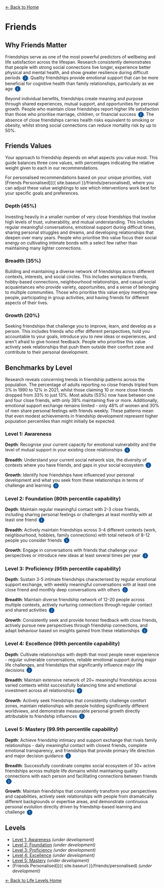 [← Back to Home](../)
# Friends

## Why Friends Matter

Friendships serve as one of the most powerful predictors of wellbeing and life satisfaction across the lifespan. Research consistently demonstrates that people with strong social connections live longer, experience better physical and mental health, and show greater resilience during difficult periods <span class="info-icon" onclick="showReasoning('research-health-benefits')">i</span>. Quality friendships provide emotional support that can be more beneficial for cognitive health than family relationships, particularly as we age <span class="info-icon" onclick="showReasoning('research-cognitive-benefits')">i</span>.

Beyond individual benefits, friendships create meaning and purpose through shared experiences, mutual support, and opportunities for personal growth. People who maintain close friendships report higher life satisfaction than those who prioritise marriage, children, or financial success <span class="info-icon" onclick="showReasoning('research-life-satisfaction')">i</span>. The absence of close friendships carries health risks equivalent to smoking or obesity, whilst strong social connections can reduce mortality risk by up to 50%.

## Friends Values

Your approach to friendship depends on what aspects you value most. This guide balances three core values, with percentages indicating the relative weight given to each in our recommendations.

For personalised recommendations based on your unique priorities, visit [Friends Personalised]({{ site.baseurl }}/friends/personalised), where you can adjust these value weightings to see which interventions work best for your specific goals and preferences.

### Depth (45%)
Investing heavily in a smaller number of very close friendships that involve high levels of trust, vulnerability, and mutual understanding. This includes regular meaningful conversations, emotional support during difficult times, sharing personal struggles and dreams, and developing relationships that deepen over many years. People who prioritise this value focus their social energy on cultivating intimate bonds with a select few rather than maintaining many lighter connections.

### Breadth (35%)
Building and maintaining a diverse network of friendships across different contexts, interests, and social circles. This includes workplace friends, hobby-based connections, neighbourhood relationships, and casual social acquaintances who provide variety, opportunities, and a sense of belonging to multiple communities. Those who prioritise this value enjoy meeting new people, participating in group activities, and having friends for different aspects of their lives.

### Growth (20%)
Seeking friendships that challenge you to improve, learn, and develop as a person. This includes friends who offer different perspectives, hold you accountable to your goals, introduce you to new ideas or experiences, and aren't afraid to give honest feedback. People who prioritise this value actively seek relationships that push them outside their comfort zone and contribute to their personal development.

## Benchmarks by Level

Research reveals concerning trends in friendship patterns across the population. The percentage of adults reporting no close friends tripled from 3% in 1990 to 12% in 2021, whilst those claiming 10 or more close friends dropped from 33% to just 13%. Most adults (53%) now have between one and four close friends, with only 38% maintaining five or more. Additionally, emotional support exchange remains limited - only 48% of women and 30% of men share personal feelings with friends weekly. These patterns mean that even modest achievements in friendship development represent higher population percentiles than might initially be expected.

### Level 1: Awareness

**Depth**: Recognise your current capacity for emotional vulnerability and the level of mutual support in your existing close relationships <span class="info-icon" onclick="showReasoning('level1-depth')">i</span>

**Breadth**: Understand your current social network size, the diversity of contexts where you have friends, and gaps in your social ecosystem <span class="info-icon" onclick="showReasoning('level1-breadth')">i</span>

**Growth**: Identify how friendships have influenced your personal development and what you seek from these relationships in terms of challenge and learning <span class="info-icon" onclick="showReasoning('level1-growth')">i</span>

### Level 2: Foundation (80th percentile capability)

**Depth**: Maintain regular meaningful contact with 2-3 close friends, including sharing personal feelings or challenges at least monthly with at least one friend <span class="info-icon" onclick="showReasoning('level2-depth')">i</span>

**Breadth**: Actively maintain friendships across 3-4 different contexts (work, neighbourhood, hobbies, family connections) with total network of 8-12 people you consider friends <span class="info-icon" onclick="showReasoning('level2-breadth')">i</span>

**Growth**: Engage in conversations with friends that challenge your perspectives or introduce new ideas at least several times per year <span class="info-icon" onclick="showReasoning('level2-growth')">i</span>

### Level 3: Proficiency (95th percentile capability)

**Depth**: Sustain 3-5 intimate friendships characterised by regular emotional support exchange, with weekly meaningful conversations with at least one close friend and monthly deep conversations with others <span class="info-icon" onclick="showReasoning('level3-depth')">i</span>

**Breadth**: Maintain diverse friendship network of 12-20 people across multiple contexts, actively nurturing connections through regular contact and shared activities <span class="info-icon" onclick="showReasoning('level3-breadth')">i</span>

**Growth**: Consistently seek and provide honest feedback with close friends, actively pursue new perspectives through friendship connections, and adapt behaviour based on insights gained from these relationships <span class="info-icon" onclick="showReasoning('level3-growth')">i</span>

### Level 4: Excellence (99th percentile capability)

**Depth**: Cultivate relationships with depth that most people never experience - regular vulnerable conversations, reliable emotional support during major life challenges, and friendships that significantly influence major life decisions <span class="info-icon" onclick="showReasoning('level4-depth')">i</span>

**Breadth**: Maintain extensive network of 20+ meaningful friendships across varied contexts whilst successfully balancing time and emotional investment across all relationships <span class="info-icon" onclick="showReasoning('level4-breadth')">i</span>

**Growth**: Actively seek friendships that consistently challenge comfort zones, maintain relationships with people holding significantly different worldviews, and demonstrate measurable personal growth directly attributable to friendship influences <span class="info-icon" onclick="showReasoning('level4-growth')">i</span>

### Level 5: Mastery (99.9th percentile capability)

**Depth**: Achieve friendship intimacy and support exchange that rivals family relationships - daily meaningful contact with closest friends, complete emotional transparency, and friendships that provide primary life direction and major decision guidance <span class="info-icon" onclick="showReasoning('level5-depth')">i</span>

**Breadth**: Successfully coordinate complex social ecosystem of 30+ active friendships across multiple life domains whilst maintaining quality connections with each person and facilitating connections between friends <span class="info-icon" onclick="showReasoning('level5-breadth')">i</span>

**Growth**: Maintain friendships that consistently transform your perspectives and capabilities, actively seek relationships with people from dramatically different backgrounds or expertise areas, and demonstrate continuous personal evolution directly driven by friendship-based learning and challenge <span class="info-icon" onclick="showReasoning('level5-growth')">i</span>

## Levels

- [Level 1: Awareness](level-1) *(under development)*
- [Level 2: Foundation](level-2) *(under development)*
- [Level 3: Proficiency](level-3) *(under development)*
- [Level 4: Excellence](level-4) *(under development)*
- [Level 5: Mastery](level-5) *(under development)*
- [Friends Personalised]({{ site.baseurl }}/friends/personalised) *(under development)*

[← Back to Life Levels Home](../)

<style>
.info-icon {
    background-color: #155799;
    color: white;
    border-radius: 50%;
    width: 18px;
    height: 18px;
    display: inline-flex;
    align-items: center;
    justify-content: center;
    font-size: 12px;
    cursor: pointer;
    transition: background-color 0.3s;
    user-select: none;
    margin-left: 3px;
}

.info-icon:hover {
    background-color: #0d47a1;
}

.reasoning-popup {
    display: none;
    position: fixed;
    top: 50%;
    left: 50%;
    transform: translate(-50%, -50%);
    background: white;
    border: 1px solid #ddd;
    border-radius: 8px;
    padding: 20px;
    max-width: 500px;
    width: 90%;
    box-shadow: 0 4px 20px rgba(0,0,0,0.15);
    z-index: 1000;
}

.reasoning-popup.visible {
    display: block;
}

.popup-header {
    font-weight: bold;
    margin-bottom: 10px;
    color: #155799;
}

.popup-close {
    position: absolute;
    top: 10px;
    right: 15px;
    background: none;
    border: none;
    font-size: 20px;
    cursor: pointer;
    color: #666;
}

.popup-close:hover {
    color: #333;
}

.popup-overlay {
    display: none;
    position: fixed;
    top: 0;
    left: 0;
    width: 100%;
    height: 100%;
    background: rgba(0,0,0,0.5);
    z-index: 999;
}

.popup-overlay.visible {
    display: block;
}
</style>

<!-- Popup overlay -->
<div class="popup-overlay" id="popupOverlay" onclick="hideReasoning()"></div>

<!-- Reasoning popup -->
<div class="reasoning-popup" id="reasoningPopup">
    <button class="popup-close" onclick="hideReasoning()">×</button>
    <div class="popup-header" id="popupHeader"></div>
    <div id="popupContent"></div>
</div>

<script>
// Research data for info buttons
const researchData = {
    'research-health-benefits': {
        title: 'Health Benefits of Friendship',
        content: 'Meta-analyses show that people with strong social relationships have a 50% increased likelihood of survival compared to those with weaker connections. The mortality risk associated with weak social relationships is comparable to smoking 15 cigarettes daily and exceeds risks from obesity or physical inactivity. <a href="https://journals.plos.org/plosmedicine/article?id=10.1371/journal.pmed.1000316" target="_blank">View study</a>'
    },
    'research-cognitive-benefits': {
        title: 'Cognitive Benefits of Friendship',
        content: 'Longitudinal research demonstrates that frequent contact with friends is associated with better cognitive functioning and slower cognitive decline, particularly in memory and executive functioning. Friend contact shows stronger cognitive benefits than family contact, likely due to the active maintenance and shared activities that friendships require. <a href="https://pmc.ncbi.nlm.nih.gov/articles/PMC7483134/" target="_blank">View study</a>'
    },
    'research-life-satisfaction': {
        title: 'Friendship and Life Satisfaction',
        content: '61% of U.S. adults say having close friends is extremely or very important for living a fulfilling life - higher than marriage (23%), having children (26%), or having money (24%). 72% of Americans with close friends report satisfaction with their friendship quality, with satisfaction increasing to 81% among those with five or more close friends. <a href="https://www.pewresearch.org/short-reads/2023/10/12/what-does-friendship-look-like-in-america/" target="_blank">View study</a>'
    },
    'level1-depth': {
        title: 'Level 1 Depth Reasoning',
        content: 'Awareness involves understanding your current patterns. Research shows most people significantly overestimate their emotional intimacy levels - only 30% of men and 48% of women share personal feelings with friends weekly, suggesting many lack deep emotional connection despite believing they have close relationships.'
    },
    'level1-breadth': {
        title: 'Level 1 Breadth Reasoning',
        content: 'Self-assessment of network diversity often reveals gaps. Most people have friends concentrated in 1-2 contexts (usually work and family), missing opportunities for varied perspectives and support types that come from diverse social connections.'
    },
    'level1-growth': {
        title: 'Level 1 Growth Reasoning',
        content: 'Understanding how friendships influence development requires reflection. Many people maintain comfortable relationships that avoid challenge or growth, missing the transformative potential of friendships that push boundaries and introduce new perspectives.'
    },
    'level2-depth': {
        title: 'Level 2 Depth Reasoning',
        content: 'Regular emotional sharing with 2-3 people represents top 20% achievement. Given that 30% of men and 48% of women share feelings weekly with any friend, maintaining this with multiple friends plus monthly deeper sharing exceeds what 80% of adults sustain. <a href="https://www.americansurveycenter.org/research/the-state-of-american-friendship-change-challenges-and-loss/" target="_blank">Source study</a>'
    },
    'level2-breadth': {
        title: 'Level 2 Breadth Reasoning',
        content: 'Network of 8-12 friends across 3-4 contexts represents 80th percentile. Research shows 53% of adults have 1-4 close friends total, with only 38% having 5+. Maintaining friendships across multiple contexts requires intentional effort that most people do not sustain. <a href="https://www.pewresearch.org/short-reads/2023/10/12/what-does-friendship-look-like-in-america/" target="_blank">Source study</a>'
    },
    'level2-growth': {
        title: 'Level 2 Growth Reasoning',
        content: 'Regular perspective-challenging conversations represent significant achievement. Most friendships focus on comfortable agreement rather than growth-oriented challenge. Having friends who regularly introduce new ideas or challenge views is uncommon in typical social circles.'
    },
    'level3-depth': {
        title: 'Level 3 Depth Reasoning',
        content: '3-5 intimate friendships with weekly meaningful contact represents 95th percentile capability. This exceeds what 95% achieve - requires exceptional emotional skills, time investment, and mutual commitment that most people never develop or sustain long-term.'
    },
    'level3-breadth': {
        title: 'Level 3 Breadth Reasoning',
        content: 'Network of 12-20 active friendships requires sophisticated social management skills. Only 13% of people reported having 10+ close friends in recent surveys, and maintaining meaningful contact with 12-20 people represents exceptional social capacity and time management.'
    },
    'level3-growth': {
        title: 'Level 3 Growth Reasoning',
        content: 'Consistent growth-oriented friendship practices represent top 5% achievement. Most people avoid difficult conversations or challenging feedback. Actively seeking personal development through friendships and adapting based on insights requires exceptional emotional maturity.'
    },
    'level4-depth': {
        title: 'Level 4 Depth Reasoning',
        content: 'Friendship depth that influences major life decisions represents top 1% achievement. This level of intimacy and trust - where friends significantly shape important choices - requires exceptional vulnerability, communication skills, and mutual commitment that 99% never achieve.'
    },
    'level4-breadth': {
        title: 'Level 4 Breadth Reasoning',
        content: 'Maintaining 20+ meaningful friendships whilst balancing emotional investment represents top 1% social capacity. This requires exceptional social intelligence, time management, and emotional energy that exceeds what 99% of people can sustain.'
    },
    'level4-growth': {
        title: 'Level 4 Growth Reasoning',
        content: 'Demonstrable personal transformation through friendship requires exceptional openness to change and ability to seek challenging relationships. Most people prefer comfortable similarity - actively maintaining growth-oriented friendships represents top 1% achievement.'
    },
    'level5-depth': {
        title: 'Level 5 Depth Reasoning',
        content: 'Friendship intimacy rivaling family bonds represents 99.9th percentile achievement (1 in 1,000 people). Daily meaningful contact with multiple friends while maintaining complete emotional transparency requires extraordinary emotional capacity and time investment that virtually no one achieves.'
    },
    'level5-breadth': {
        title: 'Level 5 Breadth Reasoning',
        content: 'Coordinating 30+ active friendships whilst maintaining quality represents exceptional social mastery. This level of social network management and emotional investment exceeds what 999 out of 1,000 people ever achieve, requiring extraordinary social intelligence and time dedication.'
    },
    'level5-growth': {
        title: 'Level 5 Growth Reasoning',
        content: 'Continuous personal transformation through diverse challenging friendships represents extraordinary achievement. Actively seeking dramatically different perspectives and demonstrating measurable evolution driven by friendship learning requires exceptional personal development capacity that less than 0.1% sustain.'
    }
};

function showReasoning(key) {
    const data = researchData[key];
    if (data) {
        document.getElementById('popupHeader').textContent = data.title;
        document.getElementById('popupContent').innerHTML = data.content;
        document.getElementById('popupOverlay').classList.add('visible');
        document.getElementById('reasoningPopup').classList.add('visible');
    }
}

function hideReasoning() {
    document.getElementById('popupOverlay').classList.remove('visible');
    document.getElementById('reasoningPopup').classList.remove('visible');
}

// Close popup with Escape key
document.addEventListener('keydown', function(e) {
    if (e.key === 'Escape') {
        hideReasoning();
    }
});
</script>
